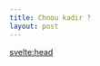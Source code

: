 ```yaml
---
title: Chnou kadir ? 
layout: post
---
```

<script>
  import Intro from "$lib/components/intro.md"
  import Home from "$lib/components/home.md"
</script>

<Intro />
<Home />

<svelte:head>
  <title>Home | Kalimat Sveltekit Template</title>
  <meta name="description" content="A minimal content focused markdown sveltekit template.">
</svelte:head>